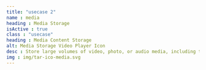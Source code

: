 ```yaml
---
title: "usecase 2"
name : media
heading : Media Storage
isActive : true
class : "usecase"
heading : Media Content Storage
alt: Media Storage Video Player Icon
desc : Store large volumes of video, photo, or audio media, including tape/physical alternatives.
img : img/tar-ico-media.svg
---
```


